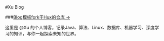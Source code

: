 #Xu Blog

###[Blog模板fork于Hux的仓库 &rarr;](https://huangxuan.me)


这里是 @Xu 的个人博客，记录Java、算法、Linux、数据库、机器学习、深度学习的知识，与你一起探索未知的世界。